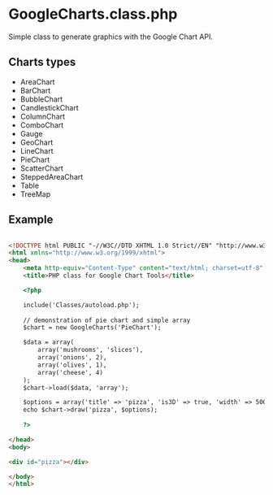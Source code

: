 # GoogleCharts.class.php
Simple class to generate graphics with the Google Chart API.

## Charts types

* AreaChart
* BarChart
* BubbleChart
* CandlestickChart
* ColumnChart
* ComboChart
* Gauge
* GeoChart
* LineChart
* PieChart
* ScatterChart
* SteppedAreaChart
* Table
* TreeMap

## Example

```html

<!DOCTYPE html PUBLIC "-//W3C//DTD XHTML 1.0 Strict//EN" "http://www.w3.org/TR/xhtml1/DTD/xhtml1-strict.dtd">
<html xmlns="http://www.w3.org/1999/xhtml">
<head>
    <meta http-equiv="Content-Type" content="text/html; charset=utf-8" />
    <title>PHP class for Google Chart Tools</title>

    <?php

    include('Classes/autoload.php');
    
    // demonstration of pie chart and simple array
    $chart = new GoogleCharts('PieChart');

    $data = array(
        array('mushrooms', 'slices'),
        array('onions', 2),
        array('olives', 1),
        array('cheese', 4)
    );
    $chart->load($data, 'array');

    $options = array('title' => 'pizza', 'is3D' => true, 'width' => 500, 'height' => 400);
    echo $chart->draw('pizza', $options);
    
    ?>

</head>
<body>

<div id="pizza"></div>

</body>
</html>

```

